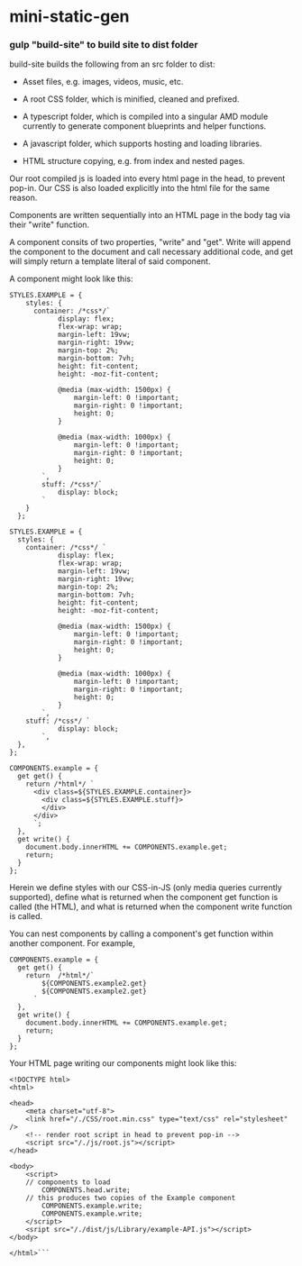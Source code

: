 # mini-static-gen

### gulp "build-site" to build site to dist folder

build-site builds the following from an src folder to dist:

* Asset files, e.g. images, videos, music, etc.
  
* A root CSS folder, which is minified, cleaned and prefixed.
  
* A typescript folder, which is compiled into a singular AMD module currently to generate component blueprints and helper functions.
  
* A javascript folder, which supports hosting and loading libraries.
  
* HTML structure copying, e.g. from index and nested pages.

Our root compiled js is loaded into every html page in the head, to prevent pop-in. Our CSS is also loaded explicitly into the html file for the same reason.

Components are written sequentially into an HTML page in the body tag via their "write" function.

A component consits of two properties, "write" and "get". Write will append the component to the document and call necessary additional code, and get will simply return a template literal of said component.

A component might look like this:

```
STYLES.EXAMPLE = {
    styles: {
      container: /*css*/`
            display: flex;
            flex-wrap: wrap;
            margin-left: 19vw;
            margin-right: 19vw;
            margin-top: 2%;
            margin-bottom: 7vh;
            height: fit-content;
            height: -moz-fit-content;

            @media (max-width: 1500px) {
                margin-left: 0 !important;
                margin-right: 0 !important;
                height: 0;
            }

            @media (max-width: 1000px) {
                margin-left: 0 !important;
                margin-right: 0 !important;
                height: 0;
            }
        `,
        stuff: /*css*/`
            display: block;
        `
    }
  };

STYLES.EXAMPLE = {
  styles: {
    container: /*css*/ `
            display: flex;
            flex-wrap: wrap;
            margin-left: 19vw;
            margin-right: 19vw;
            margin-top: 2%;
            margin-bottom: 7vh;
            height: fit-content;
            height: -moz-fit-content;

            @media (max-width: 1500px) {
                margin-left: 0 !important;
                margin-right: 0 !important;
                height: 0;
            }

            @media (max-width: 1000px) {
                margin-left: 0 !important;
                margin-right: 0 !important;
                height: 0;
            }
        `,
    stuff: /*css*/ `
            display: block;
        `,
  },
};

COMPONENTS.example = {
  get get() {
    return /*html*/ `
      <div class=${STYLES.EXAMPLE.container}>
        <div class=${STYLES.EXAMPLE.stuff}>
        </div>
      </div>
      `;
  },
  get write() {
    document.body.innerHTML += COMPONENTS.example.get;
    return;
  }
};
```

Herein we define styles with our CSS-in-JS (only media queries currently supported), define what is returned when the component get function is called (the HTML), and what is returned when the component write function is called.

You can nest components by calling a component's get function within another component. For example,

```
COMPONENTS.example = {
  get get() {
    return  /*html*/`
        ${COMPONENTS.example2.get}
        ${COMPONENTS.example2.get}
      `
  },
  get write() {
    document.body.innerHTML += COMPONENTS.example.get;
    return;
  }
};
```

Your HTML page writing our components might look like this:

```
<!DOCTYPE html>
<html>

<head>
    <meta charset="utf-8">
    <link href="/./CSS/root.min.css" type="text/css" rel="stylesheet" />
    <!-- render root script in head to prevent pop-in -->
    <script src="/./js/root.js"></script>
</head>

<body>
    <script>
    // components to load
        COMPONENTS.head.write;
    // this produces two copies of the Example component
        COMPONENTS.example.write;
        COMPONENTS.example.write;
    </script>
    <sript src="/./dist/js/Library/example-API.js"></script>
</body>

</html>```
